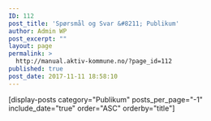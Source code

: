 ```yaml
---
ID: 112
post_title: 'Spørsmål og Svar &#8211; Publikum'
author: Admin WP
post_excerpt: ""
layout: page
permalink: >
  http://manual.aktiv-kommune.no/?page_id=112
published: true
post_date: 2017-11-11 18:58:10
---
```

[display-posts category="Publikum" posts_per_page="-1" include_date="true" order="ASC" orderby="title"]